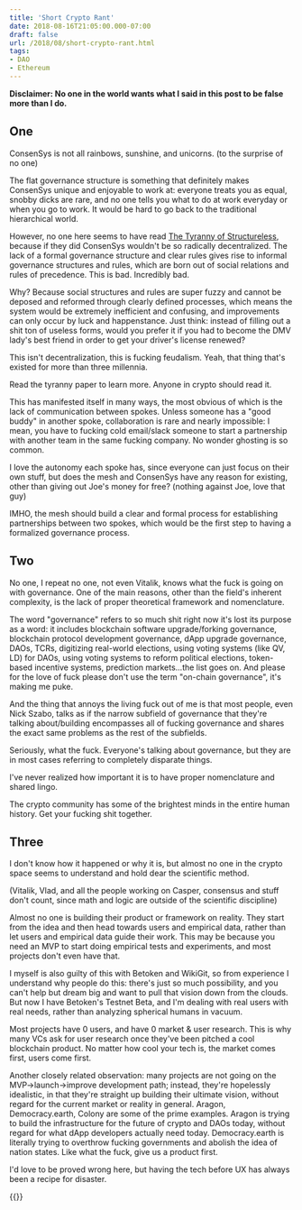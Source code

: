 ```yaml
---
title: 'Short Crypto Rant'
date: 2018-08-16T21:05:00.000-07:00
draft: false
url: /2018/08/short-crypto-rant.html
tags: 
- DAO
- Ethereum
---
```


**Disclaimer: No one in the world wants what I said in this post to be false more than I do.**  
  

One 
----

ConsenSys is not all rainbows, sunshine, and unicorns. (to the surprise of no one)  
  
The flat governance structure is something that definitely makes ConsenSys unique and enjoyable to work at: everyone treats you as equal, snobby dicks are rare, and no one tells you what to do at work everyday or when you go to work. It would be hard to go back to the traditional hierarchical world.  
  
However, no one here seems to have read [The Tyranny of Structureless](https://www.jofreeman.com/joreen/tyranny.htm), because if they did ConsenSys wouldn't be so radically decentralized. The lack of a formal governance structure and clear rules gives rise to informal governance structures and rules, which are born out of social relations and rules of precedence. This is bad. Incredibly bad.  
  
Why? Because social structures and rules are super fuzzy and cannot be deposed and reformed through clearly defined processes, which means the system would be extremely inefficient and confusing, and improvements can only occur by luck and happenstance. Just think: instead of filling out a shit ton of useless forms, would you prefer it if you had to become the DMV lady's best friend in order to get your driver's license renewed?  
  
This isn't decentralization, this is fucking feudalism. Yeah, that thing that's existed for more than three millennia.  
  
Read the tyranny paper to learn more. Anyone in crypto should read it.  
  
This has manifested itself in many ways, the most obvious of which is the lack of communication between spokes. Unless someone has a "good buddy" in another spoke, collaboration is rare and nearly impossible: I mean, you have to fucking cold email/slack someone to start a partnership with another team in the same fucking company. No wonder ghosting is so common.  
  
I love the autonomy each spoke has, since everyone can just focus on their own stuff, but does the mesh and ConsenSys have any reason for existing, other than giving out Joe's money for free? (nothing against Joe, love that guy)  
  
IMHO, the mesh should build a clear and formal process for establishing partnerships between two spokes, which would be the first step to having a formalized governance process.  
  

Two
---

No one, I repeat no one, not even Vitalik, knows what the fuck is going on with governance. One of the main reasons, other than the field's inherent complexity, is the lack of proper theoretical framework and nomenclature.  
  
The word "governance" refers to so much shit right now it's lost its purpose as a word: it includes blockchain software upgrade/forking governance, blockchain protocol development governance, dApp upgrade governance, DAOs, TCRs, digitizing real-world elections, using voting systems (like QV, LD) for DAOs, using voting systems to reform political elections, token-based incentive systems, prediction markets...the list goes on. And please for the love of fuck please don't use the term "on-chain governance", it's making me puke.  
  
And the thing that annoys the living fuck out of me is that most people, even Nick Szabo, talks as if the narrow subfield of governance that they're talking about/building encompasses all of fucking governance and shares the exact same problems as the rest of the subfields.  
  
Seriously, what the fuck. Everyone's talking about governance, but they are in most cases referring to completely disparate things.  
  
I've never realized how important it is to have proper nomenclature and shared lingo.  
  
The crypto community has some of the brightest minds in the entire human history. Get your fucking shit together.  
  

Three
-----

I don't know how it happened or why it is, but almost no one in the crypto space seems to understand and hold dear the scientific method.  
  
(Vitalik, Vlad, and all the people working on Casper, consensus and stuff don't count, since math and logic are outside of the scientific discipline)  
  
Almost no one is building their product or framework on reality. They start from the idea and then head towards users and empirical data, rather than let users and empirical data guide their work. This may be because you need an MVP to start doing empirical tests and experiments, and most projects don't even have that.  
  
I myself is also guilty of this with Betoken and WikiGit, so from experience I understand why people do this: there's just so much possibility, and you can't help but dream big and want to pull that vision down from the clouds. But now I have Betoken's Testnet Beta, and I'm dealing with real users with real needs, rather than analyzing spherical humans in vacuum.  
  
Most projects have 0 users, and have 0 market & user research. This is why many VCs ask for user research once they've been pitched a cool blockchain product. No matter how cool your tech is, the market comes first, users come first.  
  
Another closely related observation: many projects are not going on the MVP->launch->improve development path; instead, they're hopelessly idealistic, in that they're straight up building their ultimate vision, without regard for the current market or reality in general. Aragon, Democracy.earth, Colony are some of the prime examples. Aragon is trying to build the infrastructure for the future of crypto and DAOs today, without regard for what dApp developers actually need today. Democracy.earth is literally trying to overthrow fucking governments and abolish the idea of nation states. Like what the fuck, give us a product first.  
  
I'd love to be proved wrong here, but having the tech before UX has always been a recipe for disaster.

{{<remarkbox>}}

